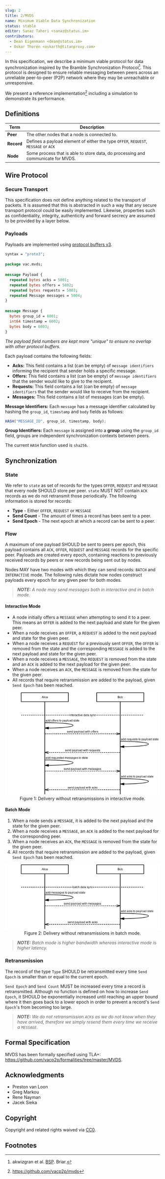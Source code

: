 ```yaml
---
slug: 2
title: 2/MVDS
name: Minimum Viable Data Synchronization
status: stable
editor: Sanaz Taheri <sanaz@status.im>
contributors:
  - Dean Eigenmann <dean@status.im>
  - Oskar Thorén <oskarth@titanproxy.com>
---
```


In this specification, we describe a minimum viable protocol for
data synchronization inspired by the Bramble Synchronization Protocol[^1].
This protocol is designed to ensure reliable messaging
between peers across an unreliable peer-to-peer (P2P) network where
they may be unreachable or unresponsive.

We present a reference implementation[^2]
including a simulation to demonstrate its performance.

## Definitions

| Term       | Description                                                                         |
|------------|-------------------------------------------------------------------------------------|
| **Peer**   | The other nodes that a node is connected to.                                        |
| **Record** | Defines a payload element of either the type `OFFER`, `REQUEST`, `MESSAGE` or `ACK` |
| **Node**   | Some process that is able to store data, do processing and communicate for MVDS.    |

## Wire Protocol

### Secure Transport

This specification does not define anything related to the transport of packets.
It is assumed that this is abstracted in such a way that
any secure transport protocol could be easily implemented.
Likewise, properties such as confidentiality, integrity, authenticity and
forward secrecy are assumed to be provided by a layer below.

### Payloads

Payloads are implemented using [protocol buffers v3](https://developers.google.com/protocol-buffers/).

```protobuf
syntax = "proto3";

package vac.mvds;

message Payload {
  repeated bytes acks = 5001;
  repeated bytes offers = 5002;
  repeated bytes requests = 5003;
  repeated Message messages = 5004;
}

message Message {
  bytes group_id = 6001;
  int64 timestamp = 6002;
  bytes body = 6003;
}
```

*The payload field numbers are kept more "unique" to*
*ensure no overlap with other protocol buffers.*

Each payload contains the following fields:

- **Acks:** This field contains a list (can be empty)
of `message identifiers` informing the recipient that sender holds a specific message.
- **Offers:** This field contains a list (can be empty)
of `message identifiers` that the sender would like to give to the recipient.
- **Requests:** This field contains a list (can be empty)
of `message identifiers` that the sender would like to receive from the recipient.
- **Messages:** This field contains a list of messages (can be empty).

**Message Identifiers:** Each `message` has a message identifier calculated by
hashing the `group_id`, `timestamp` and `body` fields as follows:

```js
HASH("MESSAGE_ID", group_id, timestamp, body);
```

**Group Identifiers:** Each `message` is assigned into a **group**
using the `group_id` field,
groups are independent synchronization contexts between peers.

The current `HASH` function used is `sha256`.

## Synchronization

### State

We refer to `state` as set of records for the types `OFFER`, `REQUEST` and
`MESSAGE` that every node SHOULD store per peer.
`state` MUST NOT contain `ACK` records as we do not retransmit those periodically.
The following information is stored for records:

- **Type** - Either `OFFER`, `REQUEST` or `MESSAGE`
- **Send Count** - The amount of times a record has been sent to a peer.
- **Send Epoch** - The next epoch at which a record can be sent to a peer.

### Flow

A maximum of one payload SHOULD be sent to peers per epoch,
this payload contains all `ACK`, `OFFER`, `REQUEST` and
`MESSAGE` records for the specific peer.
Payloads are created every epoch,
containing reactions to previously received records by peers or
new records being sent out by nodes.

Nodes MAY have two modes with which they can send records:
`BATCH` and `INTERACTIVE` mode.
The following rules dictate how nodes construct payloads
every epoch for any given peer for both modes.

> ***NOTE:** A node may send messages both in interactive and in batch mode.*

#### Interactive Mode

- A node initially offers a `MESSAGE` when attempting to send it to a peer.
This means an `OFFER` is added to the next payload and state for the given peer.
- When a node receives an `OFFER`, a `REQUEST` is added to the next payload and
state for the given peer.
- When a node receives a `REQUEST` for a previously sent `OFFER`,
the `OFFER` is removed from the state and
the corresponding `MESSAGE` is added to the next payload and
state for the given peer.
- When a node receives a `MESSAGE`, the `REQUEST` is removed from the state and
an `ACK` is added to the next payload for the given peer.
- When a node receives an `ACK`,
the `MESSAGE` is removed from the state for the given peer.
- All records that require retransmission are added to the payload,
given `Send Epoch` has been reached.

<p align="center">
    <img src="./images/interactive.png" />
    <br />
    Figure 1: Delivery without retransmissions in interactive mode.
</p>

#### Batch Mode

1. When a node sends a `MESSAGE`,
it is added to the next payload and the state for the given peer.
2. When a node receives a `MESSAGE`,
an `ACK` is added to the next payload for the corresponding peer.
3. When a node receives an `ACK`,
the `MESSAGE` is removed from the state for the given peer.
4. All records that require retransmission are added to the payload,
given `Send Epoch` has been reached.

<!-- diagram -->

<p align="center">
    <img src="./images/batch.png" />
    <br />
    Figure 2: Delivery without retransmissions in batch mode.
</p>

> ***NOTE:** Batch mode is higher bandwidth whereas interactive mode is higher latency.*

<!-- Interactions with state, flow chart with retransmissions? -->

### Retransmission

The record of the type `Type` SHOULD be retransmitted
every time `Send Epoch` is smaller than or equal to the current epoch.

`Send Epoch` and `Send Count` MUST be increased every time a record is retransmitted.
Although no function is defined on how to increase `Send Epoch`,
it SHOULD be exponentially increased until reaching an upper bound
where it then goes back to a lower epoch in order to
prevent a record's `Send Epoch`'s from becoming too large.

> ***NOTE:** We do not retransmission `ACK`s as we do not know when they have arrived, therefore we simply resend them every time we receive a `MESSAGE`.*

## Formal Specification

MVDS has been formally specified using TLA+: <https://github.com/vacp2p/formalities/tree/master/MVDS>.

## Acknowledgments

- Preston van Loon
- Greg Markou
- Rene Nayman
- Jacek Sieka

## Copyright

Copyright and related rights waived via [CC0](https://creativecommons.org/publicdomain/zero/1.0/).

## Footnotes

[^1]: akwizgran et al. [BSP](https://code.briarproject.org/briar/briar-spec/blob/master/protocols/BSP.md). Briar.
[^2]: <https://github.com/vacp2p/mvds>
